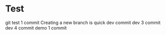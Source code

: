 # Test
git test
1 commit
Creating a new branch is quick
dev commit
dev 3 commit
dev 4 commit
demo 1 commit
